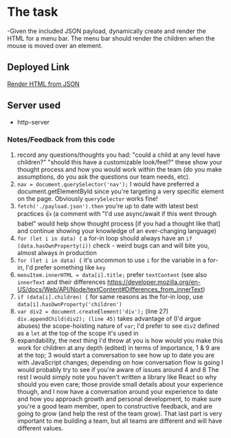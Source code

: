 # The task

-Given the included JSON payload, 
dynamically create and render the HTML for a menu bar. 
The menu bar should render the children when the 
mouse is moved over an element.

## Deployed Link
[Render HTML from JSON](https://render-html-from-json.firebaseapp.com/)

## Server used

- http-server


### Notes/Feedback from this code

1. record any questions/thoughts you had: "could a child at any level have children?" "should this have a customizable look/feel?" these show your thought process and how you would work within the team (do you make assumptions, do you ask the questions our team needs, etc).
2. `nav = document.querySelector('nav');` I would have preferred a document.getElementById since you're targeting a very specific element on the page. Obviously `querySelector` works fine!
3. `fetch('./payload.json').then` you're up to date with latest best practices :+1: (a comment with "I'd use async/await if this went through babel" would help show thought process [if you had a thought like that] and continue showing your knowledge of an ever-changing language)
4. `for (let i in data) {` a for-in loop should always have an `if (data.hasOwnProperty(i))` check - weird bugs can and will bite you, almost always in production
5. `for (let i in data) {` it's uncommon to use `i` for the variable in a for-in, I'd prefer something like `key`
6. `menuItem.innerHTML = data[i].title;` prefer `textContent` (see also `innerText` and their differences https://developer.mozilla.org/en-US/docs/Web/API/Node/textContent#Differences_from_innerText)
7. `if (data[i].children) {` for same reasons as the for-in loop, use `data[i].hasOwnProperty('children')`
8. `var div2 = document.createElement('div');` (line 27) `div.appendChild(div2); (line 45)` takes advantage of (I'd argue abuses) the scope-hoisting nature of `var`; I'd prefer to see `div2` defined as a `let` at the top of the scope it's used in
9. expandability, the next thing I'd throw at you is how would you make this work for children at any depth (edited)
in terms of importance,
1 & 9 are at the top; 3 would start a conversation to see how up to date you are with JavaScript changes; depending on how conversation flow is going I would probably try to see if you're aware of issues around 4 and 8
The rest I would simply note you haven't written a library like React so why should you even care; those provide small details about your experience though, and I now have a conversation around your experience to date and how you approach growth and personal development, to make sure you're a good team member, open to constructive feedback, and are going to grow (and help the rest of the team grow).
That last part is very important to me building a team, but all teams are different and will have different values.
